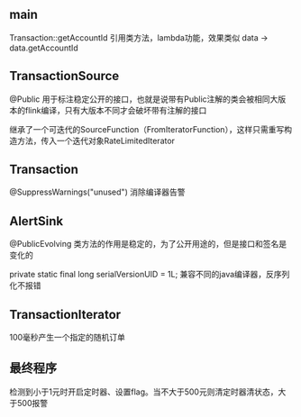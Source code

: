 ## main

Transaction::getAccountId 引用类方法，lambda功能，效果类似 data -> data.getAccountId

## TransactionSource

@Public 用于标注稳定公开的接口，也就是说带有Public注解的类会被相同大版本的flink编译，只有大版本不同才会破坏带有注解的接口 

继承了一个可迭代的SourceFunction（FromIteratorFunction），这样只需重写构造方法，传入一个迭代对象RateLimitedIterator

## Transaction

@SuppressWarnings("unused")  消除编译器告警  

## AlertSink

@PublicEvolving 类方法的作用是稳定的，为了公开用途的，但是接口和签名是变化的  

private static final long serialVersionUID = 1L;  兼容不同的java编译器，反序列化不报错  

## TransactionIterator

100毫秒产生一个指定的随机订单

## 最终程序

检测到小于1元时开启定时器、设置flag。当不大于500元则清定时器清状态，大于500报警